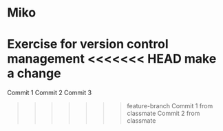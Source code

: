 # Miko
Exercise for version control management
<<<<<<< HEAD
make a change
=======
Commit 1
Commit 2
Commit 3
>>>>>>> feature-branch
Commit 1 from classmate
Commit 2 from classmate
